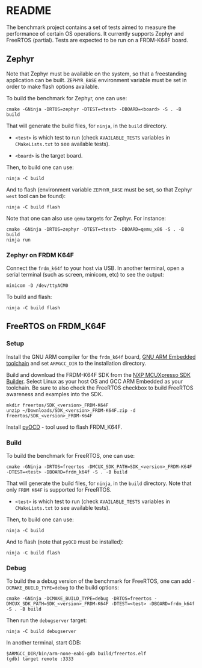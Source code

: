 # README

The benchmark project contains a set of tests aimed to measure the
performance of certain OS operations. It currently supports Zephyr
and FreeRTOS (partial). Tests are expected to be run on a
FRDM-K64F board.

## Zephyr

Note that Zephyr must be available on the system, so that a freestanding
application can be built. `ZEPHYR_BASE` environment variable must be set
in order to make flash options available.

To build the benchmark for Zephyr, one can use:

```
cmake -GNinja -DRTOS=zephyr -DTEST=<test> -DBOARD=<board> -S . -B build
```

That will generate the build files, for `ninja`, in the `build` directory.

* `<test>` is which test to run (check `AVAILABLE_TESTS` variables in
`CMakeLists.txt` to see available tests).

* `<board>` is the target board.

Then, to build one can use:

```
ninja -C build
```

And to flash (environment variable `ZEPHYR_BASE` must be set, so that
Zephyr `west` tool can be found):

```
ninja -C build flash
```

Note that one can also use `qemu` targets for Zephyr. For instance:

```
cmake -GNinja -DRTOS=zephyr -DTEST=<test> -DBOARD=qemu_x86 -S . -B build
ninja run
```

### Zephyr on FRDM K64F

Connect the `frdm_k64f` to your host via USB. In another terminal, open
a serial terminal (such as screen, minicom, etc) to see the output:

```
minicom -D /dev/ttyACM0
```

To build and flash:

```
ninja -C build flash
```

## FreeRTOS on FRDM_K64F


### Setup

Install the GNU ARM compiler for the `frdm_k64f` board,
[GNU ARM Embedded toolchain](https://developer.arm.com/tools-and-software/open-source-software/developer-tools/gnu-toolchain/gnu-rm)
and set `ARMGCC_DIR` to the installation directory.


Build and download the FRDM-K64F SDK from the [NXP MCUXpresso SDK Builder](https://mcuxpresso.nxp.com/en/welcome).
Select Linux as your host OS and GCC ARM Embedded as your toolchain.
Be sure to also check the FreeRTOS checkbox to build FreeRTOS
awareness and examples into the SDK.

```
mkdir freertos/SDK_<version>_FRDM-K64F
unzip ~/Downloads/SDK_<version>_FRDM-K64F.zip -d freertos/SDK_<version>_FRDM-K64F
```

Install [pyOCD](https://github.com/pyocd/pyOCD) - tool used to flash FRDM_K64F.

### Build

To build the benchmark for FreeRTOS, one can use:

```
cmake -GNinja -DRTOS=freertos -DMCUX_SDK_PATH=SDK_<version>_FRDM-K64F -DTEST=<test> -DBOARD=frdm_k64f -S . -B build
```

That will generate the build files, for `ninja`, in the `build` directory.
Note that only `FRDM K64F` is supported for FreeRTOS.

* `<test>` is which test to run (check `AVAILABLE_TESTS` variables in
`CMakeLists.txt` to see available tests).

Then, to build one can use:

```
ninja -C build
```

And to flash (note that `pyOCD` must be installed):

```
ninja -C build flash
```

### Debug

To build the a debug version of the benchmark for FreeRTOS, one can add
`-DCMAKE_BUILD_TYPE=debug` to the build options:

```
cmake -GNinja -DCMAKE_BUILD_TYPE=debug -DRTOS=freertos -DMCUX_SDK_PATH=SDK_<version>_FRDM-K64F -DTEST=<test> -DBOARD=frdm_k64f -S . -B build
```

Then run the `debugserver` target:

```
ninja -C build debugserver
```

In another terminal, start GDB:

```
$ARMGCC_DIR/bin/arm-none-eabi-gdb build/freertos.elf
(gdb) target remote :3333
```

